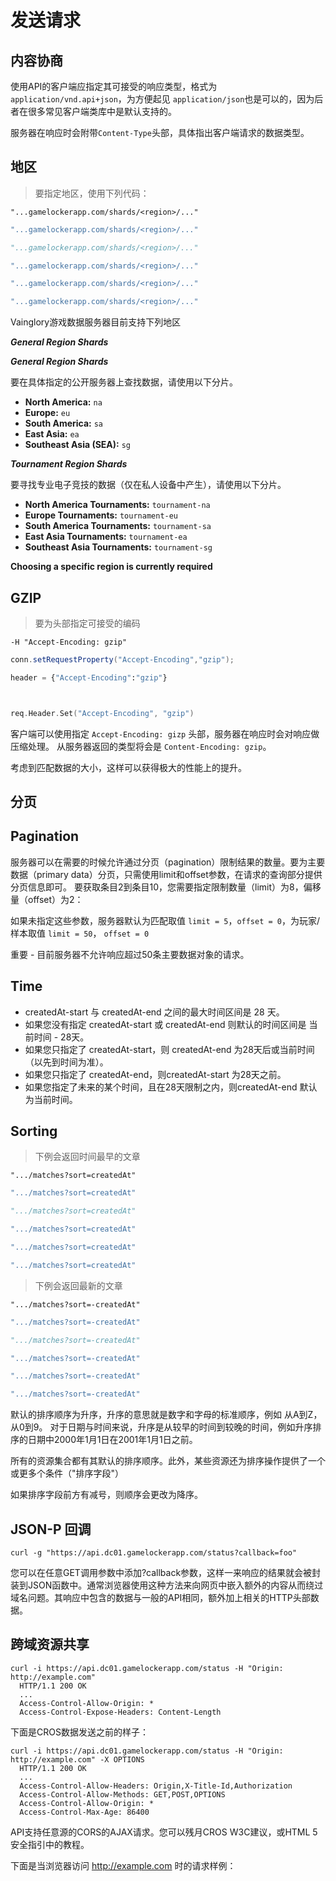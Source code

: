 # 发送请求

## 内容协商

使用API的客户端应指定其可接受的响应类型，格式为`application/vnd.api+json`，为方便起见
`application/json`也是可以的，因为后者在很多常见客户端类库中是默认支持的。

服务器在响应时会附带`Content-Type`头部，具体指出客户端请求的数据类型。

## 地区

> 要指定地区，使用下列代码：

```shell
"...gamelockerapp.com/shards/<region>/..."
```
```java
"...gamelockerapp.com/shards/<region>/..."
```
```python
"...gamelockerapp.com/shards/<region>/..."
```
```ruby
"...gamelockerapp.com/shards/<region>/..."
```
```javascript
"...gamelockerapp.com/shards/<region>/..."
```
```go
"...gamelockerapp.com/shards/<region>/..."
```

Vainglory游戏数据服务器目前支持下列地区

***General Region Shards***

***General Region Shards***

要在具体指定的公开服务器上查找数据，请使用以下分片。

* **North America:** ```na```
* **Europe:** ```eu```
* **South America:** ```sa```
* **East Asia:** ```ea```
* **Southeast Asia (SEA):** ```sg```

***Tournament Region Shards***

要寻找专业电子竞技的数据（仅在私人设备中产生），请使用以下分片。

* **North America Tournaments:** ```tournament-na```
* **Europe Tournaments:** ```tournament-eu```
* **South America Tournaments:** ```tournament-sa```
* **East Asia Tournaments:** ```tournament-ea```
* **Southeast Asia Tournaments:** ```tournament-sg```

**Choosing a specific region is currently required**

## GZIP

> 要为头部指定可接受的编码

```shell
-H "Accept-Encoding: gzip"
```
```java
conn.setRequestProperty("Accept-Encoding","gzip");

```
```python
header = {"Accept-Encoding":"gzip"}
```
```ruby
```
```javascript
```
```go
req.Header.Set("Accept-Encoding", "gzip")
```

客户端可以使用指定 `Accept-Encoding: gizp` 头部，服务器在响应时会对响应做压缩处理。
从服务器返回的类型将会是 `Content-Encoding: gzip`。

考虑到匹配数据的大小，这样可以获得极大的性能上的提升。

## 分页

## Pagination

服务器可以在需要的时候允许通过分页（pagination）限制结果的数量。要为主要数据（primary data）分页，只需使用limit和offset参数，在请求的查询部分提供分页信息即可。
要获取条目2到条目10，您需要指定限制数量（limit）为8，偏移量（offset）为2：

如果未指定这些参数，服务器默认为匹配取值 `limit = 5`，`offset = 0`，为玩家/样本取值 `limit = 50`， `offset = 0`

<aside class="warning">
重要 - 目前服务器不允许响应超过50条主要数据对象的请求。
</aside>

## Time

* createdAt-start 与 createdAt-end 之间的最大时间区间是 28 天。
* 如果您没有指定 createdAt-start 或 createdAt-end 则默认的时间区间是 当前时间 - 28天。
* 如果您只指定了 createdAt-start，则 createdAt-end 为28天后或当前时间（以先到时间为准）。
* 如果您只指定了 createdAt-end，则createdAt-start 为28天之前。
* 如果您指定了未来的某个时间，且在28天限制之内，则createdAt-end 默认为当前时间。

## Sorting

>下例会返回时间最早的文章

```shell
".../matches?sort=createdAt"
```
```java
".../matches?sort=createdAt"
```
```python
".../matches?sort=createdAt"
```
```ruby
".../matches?sort=createdAt"
```
```javascript
".../matches?sort=createdAt"
```
```go
".../matches?sort=createdAt"
```

>下例会返回最新的文章

```shell
".../matches?sort=-createdAt"
```
```java
".../matches?sort=-createdAt"
```
```python
".../matches?sort=-createdAt"
```
```ruby
".../matches?sort=-createdAt"
```
```javascript
".../matches?sort=-createdAt"
```
```go
".../matches?sort=-createdAt"
```

默认的排序顺序为升序，升序的意思就是数字和字母的标准顺序，例如 从A到Z，从0到9。
对于日期与时间来说，升序是从较早的时间到较晚的时间，例如升序排序的日期中2000年1月1日在2001年1月1日之前。

所有的资源集合都有其默认的排序顺序。此外，某些资源还为排序操作提供了一个或更多个条件（"排序字段"）

如果排序字段前方有减号，则顺序会更改为降序。

## JSON-P 回调

```shell
curl -g "https://api.dc01.gamelockerapp.com/status?callback=foo"
```

您可以在任意GET调用参数中添加?callback参数，这样一来响应的结果就会被封装到JSON函数中。通常浏览器使用这种方法来向网页中嵌入额外的内容从而绕过域名问题。其响应中包含的数据与一般的API相同，额外加上相关的HTTP头部数据。


## 跨域资源共享

```shell
curl -i https://api.dc01.gamelockerapp.com/status -H "Origin: http://example.com"
  HTTP/1.1 200 OK
  ...
  Access-Control-Allow-Origin: *
  Access-Control-Expose-Headers: Content-Length
```

下面是CROS数据发送之前的样子：

```shell
curl -i https://api.dc01.gamelockerapp.com/status -H "Origin: http://example.com" -X OPTIONS
  HTTP/1.1 200 OK
  ...
  Access-Control-Allow-Headers: Origin,X-Title-Id,Authorization
  Access-Control-Allow-Methods: GET,POST,OPTIONS
  Access-Control-Allow-Origin: *
  Access-Control-Max-Age: 86400
```

API支持任意源的CORS的AJAX请求。您可以残月CROS W3C建议，或HTML 5 安全指引中的教程。

下面是当浏览器访问 http://example.com 时的请求样例：